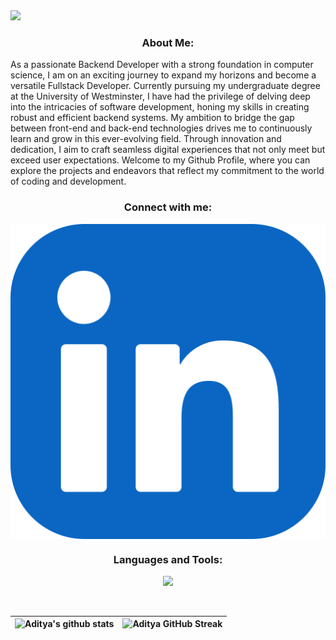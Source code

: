 <img src="https://drive.google.com/uc?export=view&id=1qkAa6RmjqMQe6WH2uRFjdlehsaQveZbF">
<h3 align="center">About Me:</h3>
As a passionate Backend Developer with a strong foundation in computer science, I am on an exciting journey to expand my horizons and become a versatile Fullstack Developer. Currently pursuing my undergraduate degree at the University of Westminster, I have had the privilege of delving deep into the intricacies of software development, honing my skills in creating robust and efficient backend systems. My ambition to bridge the gap between front-end and back-end technologies drives me to continuously learn and grow in this ever-evolving field. Through innovation and dedication, I aim to craft seamless digital experiences that not only meet but exceed user expectations. Welcome to my Github Profile, where you can explore the projects and endeavors that reflect my commitment to the world of coding and development.

<h3 align="center">Connect with me:</h3>
<p align="center">
<a href="https://linkedin.com/in/danushkalnkdin" target="blank"><img align="center" src="https://github.com/tandpfun/skill-icons/blob/main/icons/LinkedIn.svg" alt="danushkalnkdin" /></a>
</p>

<h3 align="center">Languages and Tools:</h3>
<p align="center">
    <img src="https://skillicons.dev/icons?i=html,css,js,java,spring,py,mysql,photoshop,illustrator,postman,cpp,react,github,git,idea,selenium,figma,mongodb,typescript,kubernetes,docker,jenkins&perline=11" />
  </a>
</p>
<br>

| ![Aditya's github stats](https://github-readme-stats.vercel.app/api?username=codewhi5per&show_icons=true&theme=tokyonight) | ![Aditya GitHub Streak](https://github-readme-streak-stats.herokuapp.com/?user=codewhi5per&theme=tokyonight) |
| --- | --- |



